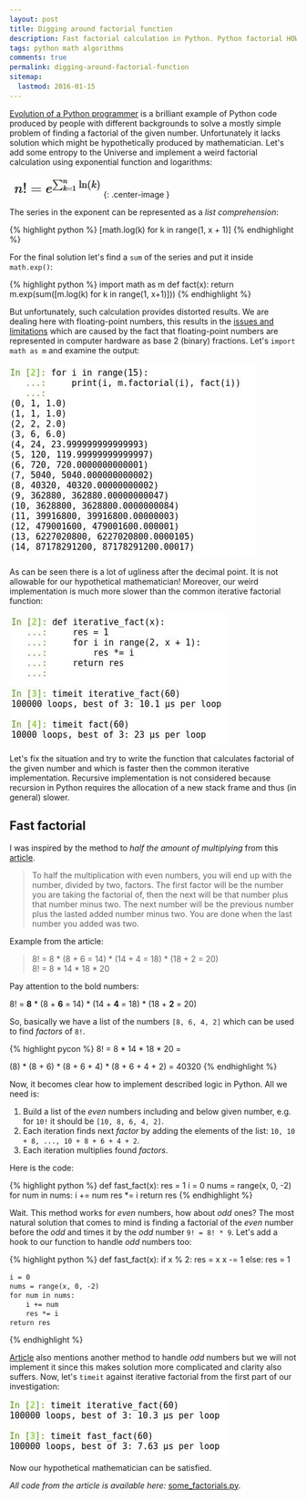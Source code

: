 ```yaml
---
layout: post
title: Digging around factorial function
description: Fast factorial calculation in Python. Python factorial HOWTO tutorial.
tags: python math algorithms
comments: true
permalink: digging-around-factorial-function
sitemap:
  lastmod: 2016-01-15
---
```


[Evolution of a Python programmer](https://gist.github.com/fmeyer/289467) is a brilliant example of Python code produced by people with different backgrounds to solve a mostly simple problem of finding a factorial of the given number. Unfortunately it lacks solution which might be hypothetically produced by mathematician. Let's add some entropy to the Universe and implement a weird factorial calculation using exponential function and logarithms:

![analytical expression](/public/images/factorial/math_fla.jpg){: .center-image }

The series in the exponent can be represented as a *list comprehension*:

{% highlight python %}
[math.log(k) for k in range(1, x + 1)]
{% endhighlight %}

<!--more-->

For the final solution let's find a `sum` of the series and put it inside `math.exp()`:

{% highlight python %}
import math as m
def fact(x):
    return m.exp(sum([m.log(k) for k in range(1, x+1)]))
{% endhighlight %}

But unfortunately, such calculation provides distorted results. We are dealing here with floating-point numbers, this results in the [issues and limitations](https://docs.python.org/3/tutorial/floatingpoint.html) which are caused by the fact that floating-point numbers are represented in computer hardware as base 2 (binary) fractions. Let's `import math as m` and examine the output:

![ipython session](/public/images/factorial/ipython_run.jpg)

As can be seen there is a lot of ugliness after the decimal point. It is not allowable for our hypothetical mathematician! Moreover, our weird implementation is much more slower than the common iterative factorial function:

![ipython timeit](/public/images/factorial/ipython_timeit.jpg)

Let's fix the situation and try to write the function that calculates factorial of the given number and which is faster then the common iterative implementation. Recursive implementation is not considered because recursion in Python requires the allocation of a new stack frame and thus (in general) slower.

Fast factorial
--------------

I was inspired by the method to *half the amount of multiplying* from this [article](https://sites.google.com/site/examath/research/factorials).

> To half the multiplication with even numbers, you will end up with the number, divided by two, factors. The first factor will be the number you are taking the factorial of, then the next will be that number plus that number minus two. The next number will be the previous number plus the lasted added number minus two. You are done when the last number you added was two.

Example from the article:

> 8! = 8 * (8 + 6 = 14) * (14 + 4 = 18) * (18 + 2 = 20) <br>
> 8! = 8 * 14 * 18 * 20

Pay attention to the bold numbers:

8! = __8__ * (8 + __6__ = 14) * (14 + __4__ = 18) * (18 + __2__ = 20)

So, basically we have a list of the numbers `[8, 6, 4, 2]` which can be used to find *factors* of `8!`.

{% highlight pycon %}
8! = 8 * 14 * 18 * 20 =

(8) *
(8 + 6) *
(8 + 6 + 4) *
(8 + 6 + 4 + 2) =
40320
{% endhighlight %}

Now, it becomes clear how to implement described logic in Python. All we need is:

1. Build a list of the *even* numbers including and below given number, e.g. for `10!` it should be `[10, 8, 6, 4, 2]`.
2. Each iteration finds next *factor* by adding the elements of the list: `10, 10 + 8, ..., 10 + 8 + 6 + 4 + 2`.
3. Each iteration multiplies found *factors*.

Here is the code:

{% highlight python %}
def fast_fact(x):
    res = 1
    i = 0
    nums = range(x, 0, -2)
    for num in nums:
        i += num
        res *= i
    return res
{% endhighlight %}

Wait. This method works for *even* numbers, how about *odd* ones? The most natural solution that comes to mind is finding a factorial of the *even* number before the *odd* and times it by the *odd* number `9! = 8! * 9`. Let's add a hook to our function to handle *odd* numbers too:

{% highlight python %}
def fast_fact(x):
    if x % 2:
        res = x
        x -= 1
    else:
        res = 1

    i = 0
    nums = range(x, 0, -2)
    for num in nums:
        i += num
        res *= i
    return res
{% endhighlight %}

[Article](https://sites.google.com/site/examath/research/factorials) also mentions another method to handle *odd* numbers but we will not implement it since this makes solution more complicated and clarity also suffers. Now, let's `timeit` against iterative factorial from the first part of our investigation:

![ipython timeit](/public/images/factorial/ipython_timeit2.jpg)

Now our hypothetical mathematician can be satisfied.

*All code from the article is available here:* [some_factorials.py](https://gist.github.com/pavdmyt/3b99e9b499289e072a48).
